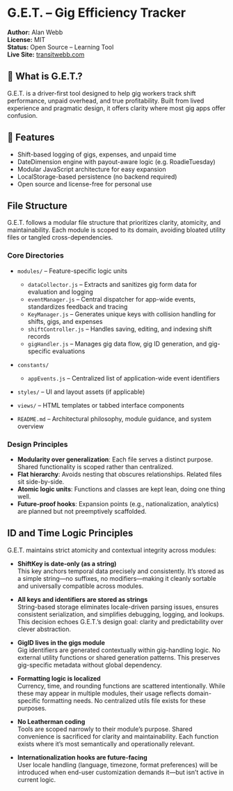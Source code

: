 # G.E.T. – Gig Efficiency Tracker

**Author:** Alan Webb  
**License:** MIT  
**Status:** Open Source – Learning Tool  
**Live Site:** [transitwebb.com](https://transitwebb.com)

## 🚀 What is G.E.T.?

G.E.T. is a driver-first tool designed to help gig workers track shift performance, unpaid overhead, and true profitability. Built from lived experience and pragmatic design, it offers clarity where most gig apps offer confusion.

## 🧰 Features

- Shift-based logging of gigs, expenses, and unpaid time
- DateDimension engine with payout-aware logic (e.g. RoadieTuesday)
- Modular JavaScript architecture for easy expansion
- LocalStorage-based persistence (no backend required)
- Open source and license-free for personal use

## File Structure

G.E.T. follows a modular file structure that prioritizes clarity, atomicity, and maintainability. Each module is scoped to its domain, avoiding bloated utility files or tangled cross-dependencies.

### Core Directories

- `modules/` – Feature-specific logic units
  - `dataCollector.js` – Extracts and sanitizes gig form data for evaluation and logging
  - `eventManager.js` – Central dispatcher for app-wide events, standardizes feedback and tracing
  - `KeyManager.js` – Generates unique keys with collision handling for shifts, gigs, and expenses
  - `shiftController.js` – Handles saving, editing, and indexing shift records
  - `gigHandler.js` – Manages gig data flow, gig ID generation, and gig-specific evaluations

- `constants/`
  - `appEvents.js` – Centralized list of application-wide event identifiers

- `styles/` – UI and layout assets (if applicable)

- `views/` – HTML templates or tabbed interface components

- `README.md` – Architectural philosophy, module guidance, and system overview

### Design Principles

- **Modularity over generalization**: Each file serves a distinct purpose. Shared functionality is scoped rather than centralized.
- **Flat hierarchy**: Avoids nesting that obscures relationships. Related files sit side-by-side.
- **Atomic logic units**: Functions and classes are kept lean, doing one thing well.
- **Future-proof hooks**: Expansion points (e.g., nationalization, analytics) are planned but not preemptively scaffolded.


## ID and Time Logic Principles

G.E.T. maintains strict atomicity and contextual integrity across modules:

- **ShiftKey is date-only (as a string)**  
  This key anchors temporal data precisely and consistently. It’s stored as a simple string—no suffixes, no modifiers—making it cleanly sortable and universally compatible across modules.

- **All keys and identifiers are stored as strings**  
  String-based storage eliminates locale-driven parsing issues, ensures consistent serialization, and simplifies debugging, logging, and lookups. This decision echoes G.E.T.’s design goal: clarity and predictability over clever abstraction.

- **GigID lives in the gigs module**  
  Gig identifiers are generated contextually within gig-handling logic. No external utility functions or shared generation patterns. This preserves gig-specific metadata without global dependency.

- **Formatting logic is localized**  
  Currency, time, and rounding functions are scattered intentionally. While these may appear in multiple modules, their usage reflects domain-specific formatting needs. No centralized utils file exists for these purposes.

- **No Leatherman coding**  
  Tools are scoped narrowly to their module’s purpose. Shared convenience is sacrificed for clarity and maintainability. Each function exists where it’s most semantically and operationally relevant.

- **Internationalization hooks are future-facing**  
  User locale handling (language, timezone, format preferences) will be introduced when end-user customization demands it—but isn’t active in current logic.
